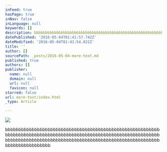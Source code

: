 ```yaml
---
inFeed: true
hasPage: true
inNav: false
inLanguage: null
keywords: []
description: bbbbbbbbbbbbbbbbbbbbbbbbbbbbbbbbbbbbbbbbbbbbbbbbbbbbbbbbbbbbbbbbbbbbbbbbbbbbbbbbbbbbbbbbbbbbbbbbbbbbbbbbbbbbbbbbbbbbbbbbbbbbbbbbbbbbbbbbbbbbbbbbbbbbbbbbbbbbbbbbbbbbbbbbbbbbbbbbbbbbbbbbbbbbbbb
datePublished: '2016-05-04T01:41:57.742Z'
dateModified: '2016-05-04T01:41:54.822Z'
title: ''
author: []
sourcePath: _posts/2016-05-04-more-text.md
published: true
authors: []
publisher:
  name: null
  domain: null
  url: null
  favicon: null
starred: false
url: more-text/index.html
_type: Article

---
```

![](https://the-grid-user-content.s3-us-west-2.amazonaws.com/772e2ec2-a372-4ff8-8fdf-ef263b8ef033.jpg)

bbbbbbbbbbbbbbbbbbbbbbbbbbbbbbbbbbbbbbbbbbbbbbbbbbbbbbbbbbbbbbbbbbbbbbbbbbbbbbbbbbbbbbbbbbbbbbbbbbbbbbbbbbbbbbbbbbbbbbbbbbbbbbbbbbbbbbbbbbbbbbbbbbbbbbbbbbbbbbbbbbbbbbbbbbbbbbbbbbbbbbbbbbbbbbb
